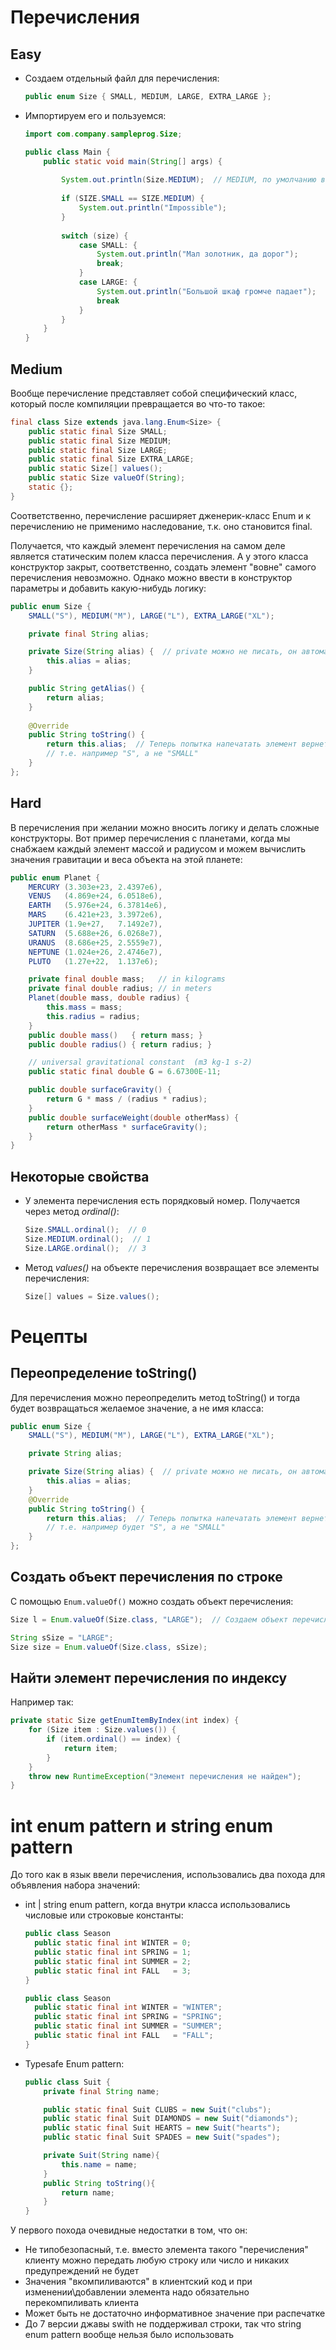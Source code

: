# Перечисления

## Easy

* Создаем отдельный файл для перечисления:

  ```java
  public enum Size { SMALL, MEDIUM, LARGE, EXTRA_LARGE };
  ```

* Импортируем его и пользуемся:

  ```java
  import com.company.sampleprog.Size;
  
  public class Main {
      public static void main(String[] args) {
          
          System.out.println(Size.MEDIUM);  // MEDIUM, по умолчанию вернет имя как есть
          
          if (SIZE.SMALL == SIZE.MEDIUM) {
              System.out.println("Impossible");
          }
          
          switch (size) {
              case SMALL: {
                  System.out.println("Мал золотник, да дорог");
                  break;
              }
              case LARGE: {
                  System.out.println("Большой шкаф громче падает");
                  break
              }
          }
      }
  }
  ```

## Medium

Вообще перечисление представляет собой специфический класс, который после компиляции превращается во что-то такое:

```java
final class Size extends java.lang.Enum<Size> {
	public static final Size SMALL;
	public static final Size MEDIUM;
	public static final Size LARGE;
	public static final Size EXTRA_LARGE;
	public static Size[] values();
	public static Size valueOf(String);
	static {};
}
```

Соответственно, перечисление расширяет дженерик-класс Enum и к перечислению не применимо наследование, т.к. оно становится final.

Получается, что каждый элемент перечисления на самом деле является статическим полем класса перечисления. А у этого класса конструктор закрыт, соответственно, создать элемент "вовне" самого перечисления невозможно. Однако можно ввести в конструктор параметры и добавить какую-нибудь логику:

```java
public enum Size {
    SMALL("S"), MEDIUM("M"), LARGE("L"), EXTRA_LARGE("XL");

    private final String alias;

    private Size(String alias) {  // private можно не писать, он автоматом всегда private
        this.alias = alias;
    }

    public String getAlias() {
        return alias;
    }
    
    @Override
    public String toString() {
        return this.alias;  // Теперь попытка напечатать элемент вернет alias, а не имя класса,
        // т.е. например "S", а не "SMALL"
    }
};
```

## Hard

В перечисления при желании можно вносить логику и делать сложные конструкторы. Вот пример перечисления с планетами, когда мы снабжаем каждый элемент массой и радиусом и можем вычислить значения гравитации и веса объекта на этой планете:

```java
public enum Planet {
    MERCURY (3.303e+23, 2.4397e6),
    VENUS   (4.869e+24, 6.0518e6),
    EARTH   (5.976e+24, 6.37814e6),
    MARS    (6.421e+23, 3.3972e6),
    JUPITER (1.9e+27,   7.1492e7),
    SATURN  (5.688e+26, 6.0268e7),
    URANUS  (8.686e+25, 2.5559e7),
    NEPTUNE (1.024e+26, 2.4746e7),
    PLUTO   (1.27e+22,  1.137e6);

    private final double mass;   // in kilograms
    private final double radius; // in meters
    Planet(double mass, double radius) {
        this.mass = mass;
        this.radius = radius;
    }
    public double mass()   { return mass; }
    public double radius() { return radius; }

    // universal gravitational constant  (m3 kg-1 s-2)
    public static final double G = 6.67300E-11;

    public double surfaceGravity() {
        return G * mass / (radius * radius);
    }
    public double surfaceWeight(double otherMass) {
        return otherMass * surfaceGravity();
    }
}
```



## Некоторые свойства

* У элемента перечисления есть порядковый номер. Получается через метод *ordinal()*:

  ```java
  Size.SMALL.ordinal();  // 0
  Size.MEDIUM.ordinal();  // 1
  Size.LARGE.ordinal();  // 3
  ```

* Метод *values()* на объекте перечисления возвращает все элементы перечисления:

  ```java
  Size[] values = Size.values();
  ```

# Рецепты

## Переопределение toString()

Для перечисления можно переопределить метод toString() и тогда будет возвращаться желаемое значение, а не имя класса:

```java
public enum Size {
    SMALL("S"), MEDIUM("M"), LARGE("L"), EXTRA_LARGE("XL");

    private String alias;

    private Size(String alias) {  // private можно не писать, он автоматом всегда private
        this.alias = alias;
    }
    @Override
    public String toString() {
        return this.alias;  // Теперь попытка напечатать элемент вернет alias, а не имя класса,
        // т.е. например будет "S", а не "SMALL"
    }
};
```

## Создать объект перечисления по строке

С помощью `Enum.valueOf()` можно создать объект перечисления:

```java
Size l = Enum.valueOf(Size.class, "LARGE");  // Создаем объект перечисления по имени
```

```java
String sSize = "LARGE";
Size size = Enum.valueOf(Size.class, sSize);
```

## Найти элемент перечисления по индексу

Например так:

```java
private static Size getEnumItemByIndex(int index) {
    for (Size item : Size.values()) {
        if (item.ordinal() == index) {
            return item;
        }
    }
    throw new RuntimeException("Элемент перечисления не найден");
}
```

# int enum pattern и string enum pattern

До того как в язык ввели перечисления, использовались два похода для объявления набора значений:

* int | string enum pattern, когда внутри класса использовались числовые или строковые константы:

  ```java
  public class Season
  	public static final int WINTER = 0;
  	public static final int SPRING = 1;
  	public static final int SUMMER = 2;
  	public static final int FALL   = 3;
  }
  ```

  ```java
  public class Season
  	public static final int WINTER = "WINTER";
  	public static final int SPRING = "SPRING";
  	public static final int SUMMER = "SUMMER";
  	public static final int FALL   = "FALL";
  }
  ```

* Typesafe Enum pattern:

  ```java
  public class Suit {
      private final String name;
  
      public static final Suit CLUBS = new Suit("clubs");
      public static final Suit DIAMONDS = new Suit("diamonds");
      public static final Suit HEARTS = new Suit("hearts");
      public static final Suit SPADES = new Suit("spades");    
  
      private Suit(String name){
          this.name = name;
      }
      public String toString(){
          return name;
      }
  }
  ```

У первого похода очевидные недостатки в том, что он:

*  Не типобезопасный, т.е. вместо элемента такого "перечисления" клиенту можно передать любую строку или число и никаких предупреждений не будет
* Значения "вкомпиливаются" в клиентский код и при изменении\добавлении элемента надо обязательно перекомпиливать клиента
* Может быть не достаточно информативное значение при распечатке
* До 7 версии джавы swith не поддерживал строки, так что string enum pattern вообще нельзя было использовать